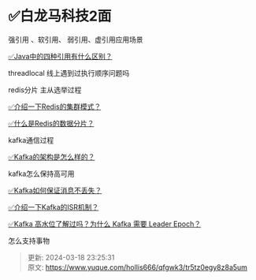 # ✅白龙马科技2面

强引用 、软引用、 弱引用、虚引用应用场景

[✅Java中的四种引用有什么区别？](https://www.yuque.com/hollis666/qfgwk3/mx9eo0s2s5iaah2s)

threadlocal 线上遇到过执行顺序问题吗

redis分片 主从选举过程

[✅介绍一下Redis的集群模式？](https://www.yuque.com/hollis666/qfgwk3/namhuv165lorwudw)

[✅什么是Redis的数据分片？](https://www.yuque.com/hollis666/qfgwk3/fm1elfrg5mn9iw65)



kafka通信过程 

[✅Kafka的架构是怎么样的？](https://www.yuque.com/hollis666/qfgwk3/glnsckpypwycgh54)

kafka怎么保持高可用 

[✅Kafka如何保证消息不丢失？](https://www.yuque.com/hollis666/qfgwk3/imx4a7z8zq65erlo)



[✅介绍一下Kafka的ISR机制？](https://www.yuque.com/hollis666/qfgwk3/sysbmls6p386aow0)



[✅Kafka 高水位了解过吗？为什么 Kafka 需要 Leader Epoch？](https://www.yuque.com/hollis666/qfgwk3/uw9757)





怎么支持事物





> 更新: 2024-03-18 23:25:31  
> 原文: <https://www.yuque.com/hollis666/qfgwk3/tr5tz0egy8z8a5um>